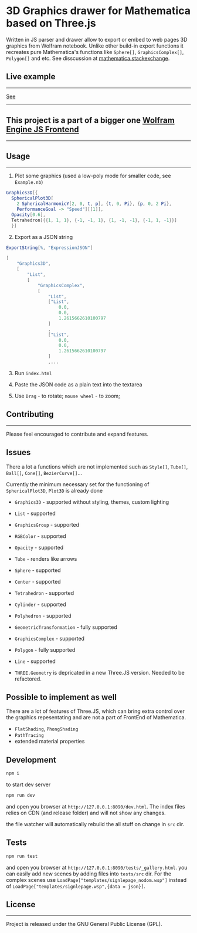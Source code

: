 3D Graphics drawer for Mathematica based on Three.js
===================
Written in JS parser and drawer allow to export or embed to web pages 3D graphics from Wolfram notebook. 
Unlike other build-in export functions it recreates pure Mathematica's functions like ``Sphere[]``, ``GraphicsComplex[]``, ``Polygon[]`` and etc. See disscussion at [mathematica.stackexchange](https://mathematica.stackexchange.com/a/215025/53728).

## Live example
----------
[See](https://jerryi.github.io/Mathematica-ThreeJS-graphics-engine/)

----------
## This project is a part of a bigger one [Wolfram Engine JS Frontend](https://github.com/JerryI/wolfram-js-frontend)
----------

## Usage
----------
1. Plot some graphics (used a low-poly mode for smaller code, see ``Example.nb``)

```Mathematica
Graphics3D[{
  SphericalPlot3D[
    2 SphericalHarmonicY[2, 0, t, p], {t, 0, Pi}, {p, 0, 2 Pi}, 
    PerformanceGoal -> "Speed"][[1]],
  Opacity[0.6], 
  Tetrahedron[{{1, 1, 1}, {-1, -1, 1}, {1, -1, -1}, {-1, 1, -1}}]
  }]
```

2. Export as a JSON string

```Mathematica
ExportString[%, "ExpressionJSON"]
```

```Mathematica
[
	"Graphics3D",
	[
		"List",
		[
			"GraphicsComplex",
			[
				"List",
				["List",
					0.0,
					0.0,
					1.2615662610100797
				]
				,
				["List",
					0.0,
					0.0,
					1.2615662610100797
				]
				,...
```

3. Run `index.html`

4. Paste the JSON code as a plain text into the textarea

5. Use `Drag` - to rotate; `mouse wheel` - to zoom;

## Contributing
------------

Please feel encouraged to contribute and expand features.

Issues
------
There a lot a functions which are not implemented such as ``Style[]``, ``Tube[]``, ``Ball[]``, ``Cone[]``, ``BezierCurve[]``...

Currently the minimum necessary set for the functioning of ``SphericalPlot3D``, ``Plot3D`` is already done
- ``Graphics3D`` - supported without styling, themes, custom lighting
- ``List`` - supported
- ``GraphicsGroup`` - supported
- ``RGBColor`` - supported
- ``Opacity`` - supported
- ``Tube`` - renders like arrows
- ``Sphere`` - supported
- ``Center`` - supported
- ``Tetrahedron`` - supported
- ``Cylinder`` - supported
- ``Polyhedron`` - supported
- ``GeometricTransformation`` - fully supported
- ``GraphicsComplex`` - supported
- ``Polygon`` - fully supported
- ``Line`` - supported


- ``THREE.Geometry`` is depricated in a new Three.JS version. Needed to be refactored.

Possible to implement as well
------
There are a lot of features of Three.JS, which can bring extra control over the graphics repesentating and are not a part of FrontEnd of Mathematica. 

- ``FlatShading``, ``PhongShading``
- ``PathTracing``
- extended material properties

## Development

```bash
npm i
```

to start dev server

```bash
npm run dev
```

and open you browser at `http://127.0.0.1:8090/dev.html`.
The index files relies on CDN (and release folder) and will not show any changes. 

the file watcher will automatically rebuild the all stuff on change in `src` dir.

## Tests

```bash
npm run test
```

and open you browser at `http://127.0.0.1:8090/tests/_gallery.html`.
you can easily add new scenes by adding files into `tests/src` dir. 
For the complex scenes use `LoadPage["templates/signlepage_nodom.wsp"]` instead of `LoadPage["templates/signlepage.wsp",{data = json}]`.

## License
-------

Project is released under the GNU General Public License (GPL).
